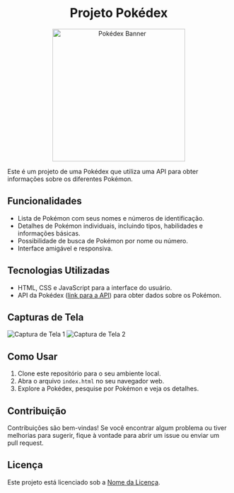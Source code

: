 <div align="center">
  <h1>Projeto Pokédex</h1>
  <img src="https://cdn.pixabay.com/photo/2016/09/09/11/59/pokemon-1656997_640.png" alt="Pokédex Banner" width="300">
</div>

Este é um projeto de uma Pokédex que utiliza uma API para obter informações sobre os diferentes Pokémon.

## Funcionalidades

- Lista de Pokémon com seus nomes e números de identificação.
- Detalhes de Pokémon individuais, incluindo tipos, habilidades e informações básicas.
- Possibilidade de busca de Pokémon por nome ou número.
- Interface amigável e responsiva.

## Tecnologias Utilizadas

- HTML, CSS e JavaScript para a interface do usuário.
- API da Pokédex ([link para a API](https://pokeapi.co/)) para obter dados sobre os Pokémon.

## Capturas de Tela

![Captura de Tela 1](URL_DA_CAPTURA_DE_TELA_1)
![Captura de Tela 2](URL_DA_CAPTURA_DE_TELA_2)

## Como Usar

1. Clone este repositório para o seu ambiente local.
2. Abra o arquivo `index.html` no seu navegador web.
3. Explore a Pokédex, pesquise por Pokémon e veja os detalhes.

## Contribuição

Contribuições são bem-vindas! Se você encontrar algum problema ou tiver melhorias para sugerir, fique à vontade para abrir um issue ou enviar um pull request.

## Licença

Este projeto está licenciado sob a [Nome da Licença](URL_DA_LICENCA).


